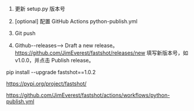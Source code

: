 1. 更新 setup.py 版本号

2. [optional] 配置 GitHub Actions python-publish.yml

3. Git push

4. Github--releases--> Draft a new release。
https://github.com/JimEverest/fastshot/releases/new
填写新版本号，如 v1.0.0，并点击 Publish release。


pip install --upgrade fastshot==1.0.2

https://pypi.org/project/fastshot/

https://github.com/JimEverest/fastshot/actions/workflows/python-publish.yml
